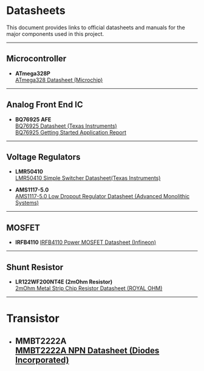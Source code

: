 # Datasheets

This document provides links to official datasheets and manuals for the major components used in this project.

---

## Microcontroller
- **ATmega328P**  
  [ATmega328 Datasheet (Microchip)](https://www.microchip.com/en-us/product/atmega328p)
---

## Analog Front End IC
- **BQ76925 AFE**  
  [BQ76925 Datasheet (Texas Instruments)](https://www.ti.com/lit/ds/symlink/bq76925.pdf?ts=1732031802925&ref_url=https%253A%252F%252Fwww.ti.com%252Fproduct%252FBQ76925)    
  [BQ76925 Getting Started Application Report](https://www.ti.com/lit/an/slua619b/slua619b.pdf?ts=1732115644625&ref_url=https%253A%252F%252Fwww.ti.com%252Fproduct%252FBQ76925%253Fdcmp%253Ddsproject%2526hqs%253Dtd%2526)
---

## Voltage Regulators
- **LMR50410**   
  [LMR50410 Simple Switcher Datasheet(Texas Instruments)](https://www.ti.com/lit/ds/symlink/lmr50410.pdf)   

- **AMS1117-5.0**   
  [AMS1117-5.0 Low Dropout Regulator Datasheet (Advanced Monolithic Systems)](http://www.advanced-monolithic.com/pdf/ds1117.pdf)
---

## MOSFET
- **IRFB4110**
  [IRFB4110 Power MOSFET Datasheet (Infineon)](https://www.infineon.com/dgdl/irfb4110pbf.pdf?fileId=5546d462533600a401535615a9571e0b)
---

## Shunt Resistor   
- **LR122WF200NT4E (2mOhm Resistor)**    
  [2mOhm Metal Strip Chip Resistor Datasheet (ROYAL OHM)](https://www.royalohm.com/assets/pdf/products/smd/15.pdf)
---

# Transistor 
- **MMBT2222A**   
  [MMBT2222A NPN Datasheet (Diodes Incorporated)](https://www.diodes.com/assets/Datasheets/ds30041.pdf)
  ---
  